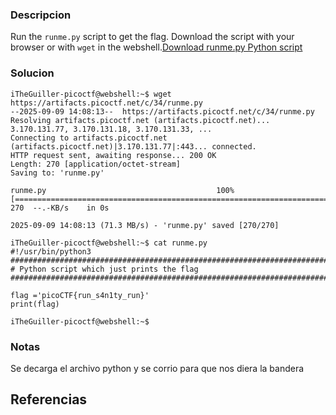 
### Descripcion
Run the `runme.py` script to get the flag. Download the script with your browser or with `wget` in the webshell.[Download runme.py Python script](https://artifacts.picoctf.net/c/34/runme.py)


### Solucion

```
iTheGuiller-picoctf@webshell:~$ wget https://artifacts.picoctf.net/c/34/runme.py
--2025-09-09 14:08:13--  https://artifacts.picoctf.net/c/34/runme.py
Resolving artifacts.picoctf.net (artifacts.picoctf.net)... 3.170.131.77, 3.170.131.18, 3.170.131.33, ...
Connecting to artifacts.picoctf.net (artifacts.picoctf.net)|3.170.131.77|:443... connected.
HTTP request sent, awaiting response... 200 OK
Length: 270 [application/octet-stream]
Saving to: 'runme.py'

runme.py                                      100%[================================================================================================>]     270  --.-KB/s    in 0s      

2025-09-09 14:08:13 (71.3 MB/s) - 'runme.py' saved [270/270]

iTheGuiller-picoctf@webshell:~$ cat runme.py
#!/usr/bin/python3
################################################################################
# Python script which just prints the flag
################################################################################

flag ='picoCTF{run_s4n1ty_run}'
print(flag)

iTheGuiller-picoctf@webshell:~$ 

```

### Notas

Se decarga el archivo python y se corrio para que nos diera la bandera 

## Referencias